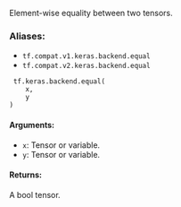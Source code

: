 
Element-wise equality between two tensors.
### Aliases:
- `tf.compat.v1.keras.backend.equal`
- `tf.compat.v2.keras.backend.equal`

```
 tf.keras.backend.equal(
    x,
    y
)
```
#### Arguments:
- `x`: Tensor or variable.
- `y`: Tensor or variable.
#### Returns:

A bool tensor.
